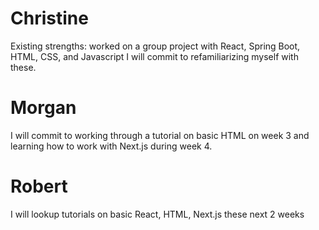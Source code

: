# Christine
Existing strengths: worked on a group project with React, Spring Boot, HTML, CSS, and Javascript
I will commit to refamiliarizing myself with these.

# Morgan
I will commit to working through a tutorial on basic HTML on week 3 and learning how to work with Next.js during week 4.

# Robert
I will lookup tutorials on basic React, HTML, Next.js these next 2 weeks
